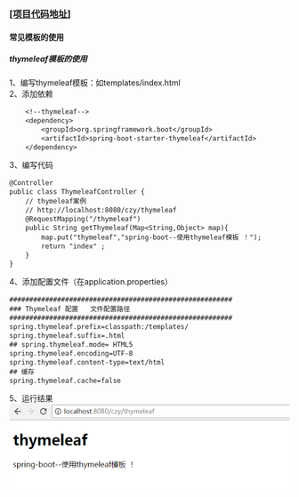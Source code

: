 ### [[项目代码地址]](https://github.com/AndyCZY/czy-study-spring-boot "项目代码地址")
#### 常见模板的使用


##### thymeleaf模板的使用    
1、编写thymeleaf模板：如templates/index.html  
2、添加依赖	    

        <!--thymeleaf-->
        <dependency>
            <groupId>org.springframework.boot</groupId>
            <artifactId>spring-boot-starter-thymeleaf</artifactId>
        </dependency>
        
3、编写代码  

    @Controller
    public class ThymeleafController {
    	// thymeleaf案例
    	// http://localhost:8080/czy/thymeleaf
    	@RequestMapping("/thymeleaf")
    	public String getThymeleaf(Map<String,Object> map){
    		map.put("thymeleaf","spring-boot--使用thymeleaf模板 ！");
    		return "index" ;
    	}
    }
   
    
4、添加配置文件（在application.properties）

    ########################################################
    ### Thymeleaf 配置   文件配置路径
    ########################################################
    spring.thymeleaf.prefix=classpath:/templates/
    spring.thymeleaf.suffix=.html
    ## spring.thymeleaf.mode= HTML5
    spring.thymeleaf.encoding=UTF-8
    spring.thymeleaf.content-type=text/html
    ## 缓存
    spring.thymeleaf.cache=false


5、运行结果      
  ![images/thymeleaf.png](images/thymeleaf.png)  
  